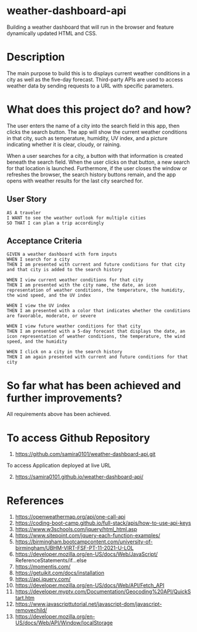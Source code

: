 # weather-dashboard-api

Building a weather dashboard that will run in the browser and feature dynamically updated HTML and CSS.

# Description 

The main purpose to build this is to displays current weather conditions in a city as well as the five-day forecast. Third-party APIs are used to access weather data by sending requests to a URL with specific parameters.


# What does this project do? and how?

The user enters the name of a city into the search field in this app, then clicks the search button. The app will show the current weather conditions in that city, such as temperature, humidity, UV index, and a picture indicating whether it is clear, cloudy, or raining.

When a user searches for a city, a button with that information is created beneath the search field. When the user clicks on that button, a new search for that location is launched. Furthermore, if the user closes the window or refreshes the browser, the search history buttons remain, and the app opens with weather results for the last city searched for.


## User Story

```
AS A traveler
I WANT to see the weather outlook for multiple cities
SO THAT I can plan a trip accordingly
```

## Acceptance Criteria

```
GIVEN a weather dashboard with form inputs
WHEN I search for a city
THEN I am presented with current and future conditions for that city and that city is added to the search history

WHEN I view current weather conditions for that city
THEN I am presented with the city name, the date, an icon representation of weather conditions, the temperature, the humidity, the wind speed, and the UV index

WHEN I view the UV index
THEN I am presented with a color that indicates whether the conditions are favorable, moderate, or severe

WHEN I view future weather conditions for that city
THEN I am presented with a 5-day forecast that displays the date, an icon representation of weather conditions, the temperature, the wind speed, and the humidity

WHEN I click on a city in the search history
THEN I am again presented with current and future conditions for that city
```
# So far what has been achieved and further improvements?

All requirements above has been achieved.

# To access Github Repository 

1. https://github.com/samira0101/weather-dashboard-api.git

To access Application deployed at live URL

2. https://samira0101.github.io/weather-dashboard-api/


# References

1. https://openweathermap.org/api/one-call-api
2. https://coding-boot-camp.github.io/full-stack/apis/how-to-use-api-keys
3. https://www.w3schools.com/jquery/html_html.asp
4. https://www.sitepoint.com/jquery-each-function-examples/
5. https://birmingham.bootcampcontent.com/university-of-birmingham/UBHM-VIRT-FSF-PT-11-2021-U-LOL
6. https://developer.mozilla.org/en-US/docs/Web/JavaScript/ ReferenceStatements/if...else
7. https://momentjs.com/
8. https://getuikit.com/docs/installation
9. https://api.jquery.com/
10. https://developer.mozilla.org/en-US/docs/Web/API/Fetch_API
11. https://developer.myptv.com/Documentation/Geocoding%20API/QuickStart.htm
12. https://www.javascripttutorial.net/javascript-dom/javascript-removechild/
13. https://developer.mozilla.org/en-US/docs/Web/API/Window/localStorage
